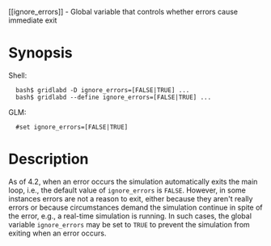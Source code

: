 [[ignore_errors]] - Global variable that controls whether errors cause immediate exit

# Synopsis

Shell:
~~~
  bash$ gridlabd -D ignore_errors=[FALSE|TRUE] ...
  bash$ gridlabd --define ignore_errors=[FALSE|TRUE] ...
~~~
GLM:
~~~
  #set ignore_errors=[FALSE|TRUE]  
~~~

# Description

As of 4.2, when an error occurs the simulation automatically exits the main loop, i.e., the default value of `ignore_errors` is `FALSE`.  However, in some instances errors are not a reason to exit, either because they aren't really errors or because circumstances demand the simulation continue in spite of the error, e.g., a real-time simulation is running.  In such cases, the global variable `ignore_errors` may be set to `TRUE` to prevent the simulation from exiting when an error occurs.
